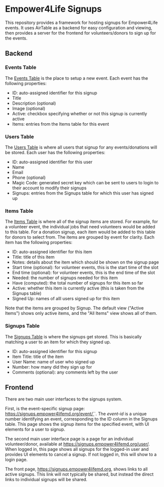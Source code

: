 # Empower4Life Signups

This repository provides a framework for hosting signups for Empower4Life
events. It uses AirTable as a backend for easy configuration and viewing, then
provides a server for the frontend for volunteers/donors to sign up for the
events.

## Backend

### Events Table

The
[Events Table](https://airtable.com/app087A4CurWjxse2/tbl7cueAnOMqVnxpk/viwKcpoXtRo6iiJ1b?blocks=hide)
is the place to setup a new event. Each event has the following properties:

- ID: auto-assigned identifier for this signup
- Title
- Description (optional)
- Image (optional)
- Active: checkbox specifying whether or not this signup is currently active
- Items: entries from the Items table for this event

### Users Table

The
[Users Table](https://airtable.com/app087A4CurWjxse2/tbluy6a7DrTuTqCoR/viwcH4PXCQCnfkE6x?blocks=hide)
is where all users that signup for any events/donations will be stored. Each
user has the following properties:

- ID: auto-assigned identifier for this user
- Name
- Email
- Phone (optional)
- Magic Code: generated secret key which can be sent to users to login to their
  account to modify their signups
- Signups: entries from the Signups table for which this user has signed up

### Items Table

The
[Items Table](https://airtable.com/app087A4CurWjxse2/tblYCbwlZ5GwBZSVq/viwIqmIZu9HCnK28P?blocks=hide)
is where all of the signup items are stored. For example, for a volunteer event,
the individual jobs that need volunteers would be added to this table. For a
donation signup, each item would be added to this table for donors to select
from. The items are grouped by event for clarity. Each item has the following
properties:

- ID: auto-assigned identifier for this item
- Title: title of this item
- Notes: details about the item which should be shown on the signup page
- Start time (optional): for volunteer events, this is the start time of the
  slot
- End time (optional): for volunteer events, this is the end time of the slot
- Needed: the number of signups needed for this item
- Have (computed): the total number of signups for this item so far
- Active: whether this item is currently active (this is taken from the Signups
  table)
- Signed Up: names of alll users signed up for this item

Note that the items are grouped by Signup. The default view ("Active Items")
shows only active items, and the "All Items" view shows all of them.

### Signups Table

The
[Signups Table](https://airtable.com/app087A4CurWjxse2/tbl08YpRzsZGVnQvZ/viwHP6QRpEsLysxbx?blocks=hide)
is where the signups get stored. This is basically matching a user to an item
for which they signed up.

- ID: auto-assigned identifier for this signup
- Item Title: title of the item
- User Name: name of user who signed up
- Number: how many did they sign up for
- Comments (optional): any comments left by the user

## Frontend

There are two main user interfaces to the signups system.

First, is the event-specific signup page:
https://signups.empower4lifemd.org/event/`<event-id>`. The _event-id_ is a
unique number identifying an event, corresponding to the ID column in the
Signups table. This page shows the signup items for the specified event, with UI
elements for a user to signup.

The second main user interface page is a page for an individual volunteer/donor,
available at https://signups.empower4lifemd.org/user/. When logged in, this page
shows all signups for the logged-in user and provides UI elements to cancel a
signup. If not logged in, this will show to a login page.

The front page, https://signups.empower4lifemd.org, shows links to all active
signups. This link will not typically be shared, but instead the direct links to
individual signups will be shared.
